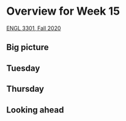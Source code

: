 # Overview for Week 15

[ENGL 3301, Fall 2020](../calendar.html)

## Big picture

## Tuesday

## Thursday

## Looking ahead
